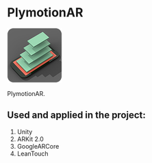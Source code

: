 # PlymotionAR
![PlymotionAR icon](https://github.com/MarevoVision/PlymotionAR/blob/master/Plymotion-icon-github.png?raw=true)

PlymotionAR.

## Used and applied in the project:

1. Unity
2. ARKit 2.0
3. GoogleARCore
4. LeanTouch
